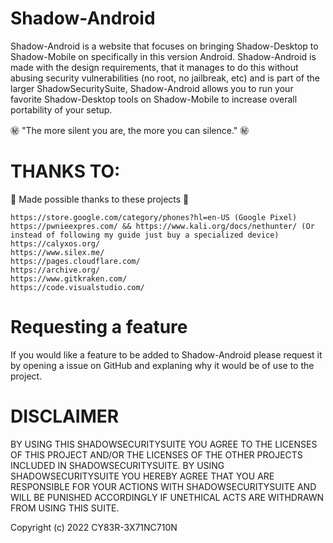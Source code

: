 # Shadow-Android

Shadow-Android is a website that focuses on bringing Shadow-Desktop to Shadow-Mobile on specifically in this version Android. Shadow-Android is made with the design requirements, that it manages to do this without abusing security vulnerabilities (no root, no jailbreak, etc) and is part of the larger ShadowSecuritySuite, Shadow-Android allows you to run your favorite Shadow-Desktop tools on Shadow-Mobile to increase overall portability of your setup.

㊙️ "The more silent you are, the more you can silence." ㊙️

# THANKS TO:

💖 Made possible thanks to these projects 💖

```
https://store.google.com/category/phones?hl=en-US (Google Pixel)
https://pwnieexpres.com/ && https://www.kali.org/docs/nethunter/ (Or instead of following my guide just buy a specialized device)
https://calyxos.org/
https://www.silex.me/
https://pages.cloudflare.com/
https://archive.org/
https://www.gitkraken.com/
https://code.visualstudio.com/
```
# Requesting a feature

If you would like a feature to be added to Shadow-Android please request it by opening a issue on GitHub and explaning why it would be of use to the project.

# DISCLAIMER

BY USING THIS SHADOWSECURITYSUITE YOU AGREE TO THE LICENSES OF THIS PROJECT AND/OR THE LICENSES OF THE OTHER PROJECTS INCLUDED IN SHADOWSECURITYSUITE. BY USING SHADOWSECURITYSUITE YOU HEREBY AGREE THAT YOU ARE RESPONSIBLE FOR YOUR ACTIONS WITH SHADOWSECURITYSUITE AND WILL BE PUNISHED ACCORDINGLY IF UNETHICAL ACTS ARE WITHDRAWN FROM USING THIS SUITE. 

Copyright (c) 2022 CY83R-3X71NC710N
